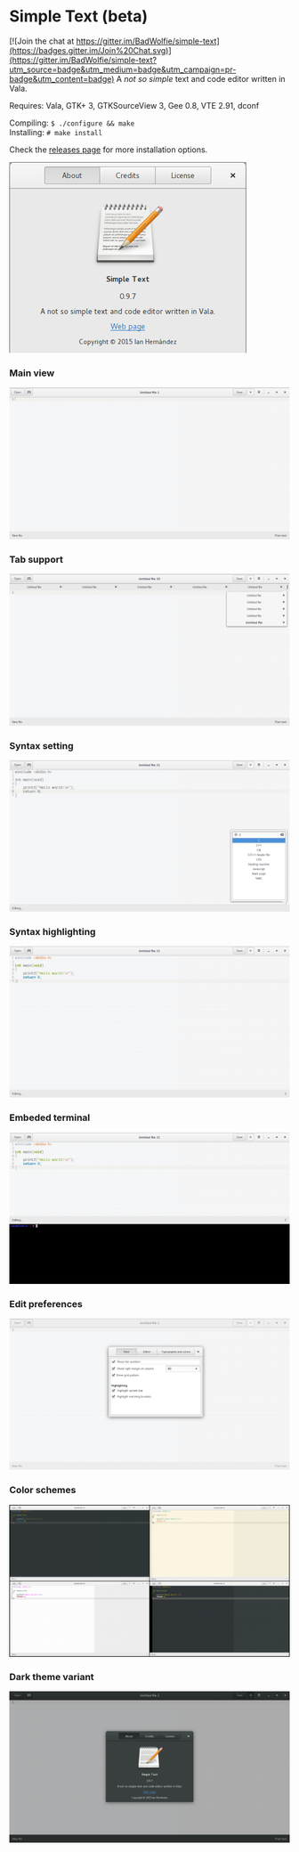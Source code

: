 # Simple Text (beta)

[![Join the chat at https://gitter.im/BadWolfie/simple-text](https://badges.gitter.im/Join%20Chat.svg)](https://gitter.im/BadWolfie/simple-text?utm_source=badge&utm_medium=badge&utm_campaign=pr-badge&utm_content=badge)
A *not so simple* text and code editor written in Vala.

Requires: Vala, GTK+ 3, GTKSourceView 3, Gee 0.8, VTE 2.91, dconf

Compiling: `$ ./configure && make`  
Installing: `# make install`  

Check the [releases page](https://github.com/BadWolfie/simple-text/releases) for more installation options.

![About](screenshots/about.png)

### Main view
![Main view](screenshots/main-view.png)

### Tab support
![Tab support](screenshots/tab-support.png)

### Syntax setting
![Syntax setting](screenshots/syntax-setting.png)

### Syntax highlighting
![Syntax highlighting](screenshots/syntax-highlighting.png)

### Embeded terminal
![Embeded terminal](screenshots/embeded-terminal.png)

### Edit preferences
![Edit preferences](screenshots/editing-prefs.png)

### Color schemes
![Color schemes](screenshots/color-schemes.png)

### Dark theme variant
![Dark theme variant](screenshots/dark-variant.png)